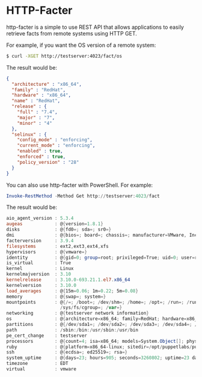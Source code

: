 # HTTP-Facter

http-facter is a simple to use REST API that allows
applications to easily retrieve facts from remote
systems using HTTP GET.

For example, if you want the OS version of a remote system:
```bash
$ curl -XGET http://testserver:4023/fact/os
```
The result would be:
```json
{
  "architecture" : "x86_64",
  "family" : "RedHat",
  "hardware" : "x86_64",
  "name" : "RedHat",
  "release" : {
    "full" : "7.4",
    "major" : "7",
    "minor" : "4"
  },
  "selinux" : {
    "config_mode" : "enforcing",
    "current_mode" : "enforcing",
    "enabled" : true,
    "enforced" : true,
    "policy_version" : "28"
  }
}
```
You can also use http-facter with PowerShell. For example:
```powershell
Invoke-RestMethod -Method Get http://testserver:4023/fact
```
The result would be:
```powershell
aio_agent_version : 5.3.4
augeas            : @{version=1.8.1}
disks             : @{fd0=; sda=; sr0=}
dmi               : @{bios=; board=; chassis=; manufacturer=VMware, Inc.; product=}
facterversion     : 3.9.4
filesystems       : ext2,ext3,ext4,xfs
hypervisors       : @{vmware=}
identity          : @{gid=0; group=root; privileged=True; uid=0; user=root}
is_virtual        : True
kernel            : Linux
kernelmajversion  : 3.10
kernelrelease     : 3.10.0-693.21.1.el7.x86_64
kernelversion     : 3.10.0
load_averages     : @{15m=0.06; 1m=0.22; 5m=0.08}
memory            : @{swap=; system=}
mountpoints       : @{/=; /boot=; /dev/shm=; /home=; /opt=; /run=; /run/user/1000=; /run/user/1002=; /run/user/996=;
                    /sys/fs/cgroup=; /var=}
networking        : @{testserver network information}
os                : @{architecture=x86_64; family=RedHat; hardware=x86_64; name=RedHat; release=; selinux=}
partitions        : @{/dev/sda1=; /dev/sda2=; /dev/sda3=; /dev/sda4=; /dev/sda5=; /dev/sda6=; /dev/sda7=}
path              : /sbin:/bin:/usr/sbin:/usr/bin
pe_cert_change    : testserver
processors        : @{count=4; isa=x86_64; models=System.Object[]; physicalcount=4}
ruby              : @{platform=x86_64-linux; sitedir=/opt/puppetlabs/puppet/lib/ruby/site_ruby/2.4.0; version=2.4.3}
ssh               : @{ecdsa=; ed25519=; rsa=}
system_uptime     : @{days=23; hours=905; seconds=3260802; uptime=23 days}
timezone          : EDT
virtual           : vmware
```

